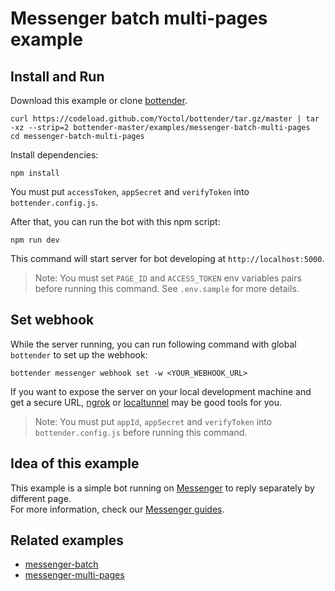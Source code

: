 # Messenger batch multi-pages example

## Install and Run

Download this example or clone [bottender](https://github.com/Yoctol/bottender).

```
curl https://codeload.github.com/Yoctol/bottender/tar.gz/master | tar -xz --strip=2 bottender-master/examples/messenger-batch-multi-pages
cd messenger-batch-multi-pages
```

Install dependencies:

```
npm install
```

You must put `accessToken`, `appSecret` and `verifyToken` into `bottender.config.js`.

After that, you can run the bot with this npm script:

```
npm run dev
```

This command will start server for bot developing at `http://localhost:5000`.

> Note: You must set `PAGE_ID` and `ACCESS_TOKEN` env variables pairs before running this command. See `.env.sample` for more details.

## Set webhook

While the server running, you can run following command with global `bottender` to set up the webhook:

```
bottender messenger webhook set -w <YOUR_WEBHOOK_URL>
```

If you want to expose the server on your local development machine and get a secure URL, [ngrok](https://ngrok.com/) or [localtunnel](https://localtunnel.github.io/www/) may be good tools for you.

> Note: You must put `appId`, `appSecret` and `verifyToken` into `bottender.config.js` before running this command.

## Idea of this example

This example is a simple bot running on [Messenger](https://www.messenger.com/) to reply separately by different page.\
For more information, check our [Messenger guides](https://bottender.js.org/docs/Platforms-Messenger).

## Related examples

- [messenger-batch](../messenger-batch)
- [messenger-multi-pages](../messenger-multi-pages)
